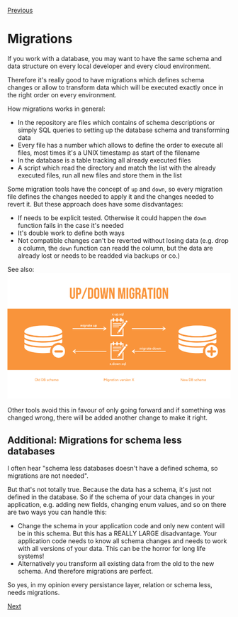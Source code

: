 [Previous](./5-what-about-knex.md)


# Migrations

If you work with a database, you may want to have the same schema and data structure on every local developer and every cloud environment.

Therefore it's really good to have migrations which defines schema changes or allow to transform data which will be executed exactly once in the right order on every environment.

How migrations works in general:
* In the repository are files which contains of schema descriptions or simply SQL queries to setting up the database schema and transforming data
* Every file has a number which allows to define the order to execute all files, most times it's a UNIX timestamp as start of the filename
* In the database is a table tracking all already executed files
* A script which read the directory and match the list with the already executed files, run all new files and store them in the list

Some migration tools have the concept of `up` and `down`, so every migration file defines the changes needed to apply it and the changes needed to revert it. But these approach does have some disdvantages:
* If needs to be explicit tested. Otherwise it could happen the `down` function fails in the case it's needed
* It's double work to define both ways
* Not compatible changes can't be reverted without losing data (e.g. drop a column, the `down` function can readd the column, but the data are already lost or needs to be readded via backups or co.)

See also:
![migrations up/down](../images/migrations-up-down.png)

Other tools avoid this in favour of only going forward and if something was changed wrong, there will be added another change to make it right.

## Additional: Migrations for schema less databases

I often hear "schema less databases doesn't have a defined schema, so migrations are not needed".

But that's not totally true. Because the data has a schema, it's just not defined in the database. So if the schema of your data changes in your application, e.g. adding new fields, changing enum values, and so on there are two ways you can handle this:
* Change the schema in your application code and only new content will be in this schema. But this has a REALLY LARGE disadvantage. Your application code needs to know all schema changes and needs to work with all versions of your data. This can be the horror for long life systems!
* Alternatively you transform all existing data from the old to the new schema. And therefore migrations are perfect.

So yes, in my opinion every persistance layer, relation or schema less, needs migrations.


[Next](./7-transactions.md)

